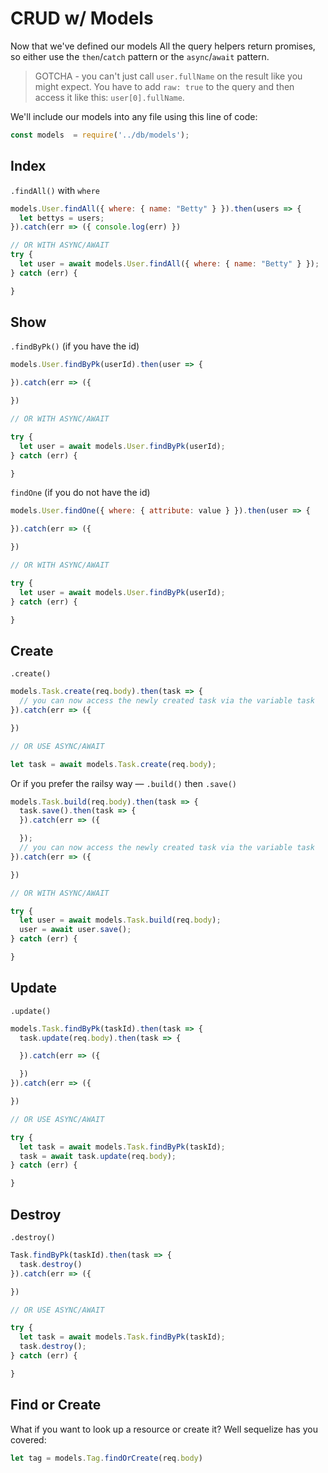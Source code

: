 # CRUD w/ Models

Now that we've defined our models
All the query helpers return promises, so either use the `then`/`catch` pattern or the `async`/`await` pattern.

> GOTCHA - you can't just call `user.fullName` on the result like you might expect. You have to add `raw: true` to the query and then access it like this: `user[0].fullName`.

We'll include our models into any file using this line of code:

```js
const models  = require('../db/models');
```

## Index

`.findAll()` with `where`

```js
models.User.findAll({ where: { name: "Betty" } }).then(users => {
  let bettys = users;
}).catch(err => ({ console.log(err) })

// OR WITH ASYNC/AWAIT
try {
  let user = await models.User.findAll({ where: { name: "Betty" } });
} catch (err) {

}
```

## Show

`.findByPk()` (if you have the id)

```js
models.User.findByPk(userId).then(user => {

}).catch(err => ({

})

// OR WITH ASYNC/AWAIT

try {
  let user = await models.User.findByPk(userId);
} catch (err) {

}
```

`findOne` (if you do not have the id)

```js
models.User.findOne({ where: { attribute: value } }).then(user => {

}).catch(err => ({

})

// OR WITH ASYNC/AWAIT

try {
  let user = await models.User.findByPk(userId);
} catch (err) {

}
```


## Create

`.create()`

```js
models.Task.create(req.body).then(task => {
  // you can now access the newly created task via the variable task
}).catch(err => ({

})

// OR USE ASYNC/AWAIT

let task = await models.Task.create(req.body);
```

Or if you prefer the railsy way — `.build()` then `.save()`

```js
models.Task.build(req.body).then(task => {
  task.save().then(task => {
  }).catch(err => ({

  });
  // you can now access the newly created task via the variable task
}).catch(err => ({

})

// OR WITH ASYNC/AWAIT

try {
  let user = await models.Task.build(req.body);
  user = await user.save();
} catch (err) {

}
```

## Update

`.update()`

```js
models.Task.findByPk(taskId).then(task => {
  task.update(req.body).then(task => {

  }).catch(err => ({

  })
}).catch(err => ({

})

// OR USE ASYNC/AWAIT

try {
  let task = await models.Task.findByPk(taskId);
  task = await task.update(req.body);
} catch (err) {

}
```

## Destroy

`.destroy()`

```js
Task.findByPk(taskId).then(task => {
  task.destroy()
}).catch(err => ({

})

// OR USE ASYNC/AWAIT

try {
  let task = await models.Task.findByPk(taskId);
  task.destroy();
} catch (err) {

}
```

## Find or Create

What if you want to look up a resource or create it? Well sequelize has you covered:

```js
let tag = models.Tag.findOrCreate(req.body)
```
